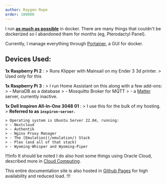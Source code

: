 ```yaml
---
author: Raygen Rupe
order: 100000
---
```


I run <ins>**as much as possible**</ins> in docker. There are many things that couldn't be dockerized so I abandoned them for months (eg, Pterodactyl Panel).

Currently, I manage everything through [Portainer](/overview/portainer), a GUI for docker.

## Devices Used:

**1x Raspberry Pi 2**
:   > Runs Klipper with Mainsail on my Ender 3 3d printer.
    > Used only for this

**1x Raspberry Pi 3**
:   > I run Home Assistant on this along with a few add-ons:
    > - MariaDB as a database
    > - Mosquitto Broker for MQTT
    > - a [Matter](https://en.wikipedia.org/wiki/Matter_(standard)) server, currently inactive.

**1x Dell Inspiron All-In-One 3048 01**
:   > I use this for the bulk of my hosting.
    > **Referred to as `inspiron-server`.**

    > Operating system is Ubuntu Server 22.04, running:
    > - Nextcloud
    > - Authentik
    > - Nginx Proxy Manager
    > - The [Emulation](/emulation/) Stack
    > - Plex (and all of that stack)
    > - Wyoming-Whisper and Wyoming-Piper

!!!info
It should be noted I do also host some things using Oracle Cloud, described more in [Cloud Computing](/cloud-computing).

This entire documentation site is also hosted in [Github Pages](https://pages.github.com/) for high availability and reduced load.
!!!